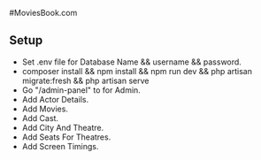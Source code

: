 #MoviesBook.com
## Setup
- Set .env file for Database Name && username && password.
- composer install && npm install && npm run dev && php artisan migrate:fresh && php artisan serve
- Go "/admin-panel" to for Admin.
- Add Actor Details.
- Add Movies.
- Add Cast.
- Add City And Theatre.
- Add Seats For Theatres.
- Add Screen Timings.
